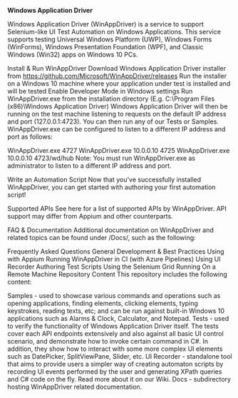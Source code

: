 **Windows Application Driver**

Windows Application Driver (WinAppDriver) is a service to support Selenium-like UI Test Automation on Windows Applications. This service supports testing Universal Windows Platform (UWP), Windows Forms (WinForms), Windows Presentation Foundation (WPF), and Classic Windows (Win32) apps on Windows 10 PCs.

Install & Run WinAppDriver
Download Windows Application Driver installer from https://github.com/Microsoft/WinAppDriver/releases
Run the installer on a Windows 10 machine where your application under test is installed and will be tested
Enable Developer Mode in Windows settings
Run WinAppDriver.exe from the installation directory (E.g. C:\Program Files (x86)\Windows Application Driver)
Windows Application Driver will then be running on the test machine listening to requests on the default IP address and port (127.0.0.1:4723). You can then run any of our Tests or Samples. WinAppDriver.exe can be configured to listen to a different IP address and port as follows:

WinAppDriver.exe 4727
WinAppDriver.exe 10.0.0.10 4725
WinAppDriver.exe 10.0.0.10 4723/wd/hub
Note: You must run WinAppDriver.exe as administrator to listen to a different IP address and port.

Write an Automation Script
Now that you've successfully installed WinAppDriver, you can get started with authoring your first automation script!

Supported APIs
See here for a list of supported APIs by WinAppDriver. API support may differ from Appium and other counterparts.

FAQ & Documentation
Additional documentation on WinAppDriver and related topics can be found under /Docs/, such as the following:

Frequently Asked Questions
General Development & Best Practices
Using with Appium
Running WinAppDriver in CI (with Azure Pipelines)
Using UI Recorder
Authoring Test Scripts
Using the Selenium Grid
Running On a Remote Machine
Repository Content
This repository includes the following content:

Samples - used to showcase various commands and operations such as opening applications, finding elements, clicking elements, typing keystrokes, reading texts, etc; and can be run against built-in Windows 10 applications such as Alarms & Clock, Calculator, and Notepad.
Tests - used to verify the functionality of Windows Application Driver itself. The tests cover each API endpoints extensively and also against all basic UI control scenario, and demonstrate how to invoke certain command in C#. In addition, they show how to interact with some more complex UI elements such as DatePicker, SplitViewPane, Slider, etc.
UI Recorder - standalone tool that aims to provide users a simpler way of creating automaton scripts by recording UI events performed by the user and generating XPath queries and C# code on the fly. Read more about it on our Wiki.
Docs - subdirectory hosting WinAppDriver related documentation.
